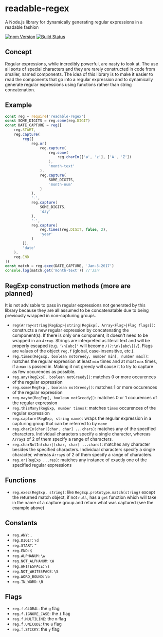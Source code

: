 # readable-regex
A Node.js library for dynamically generating regular expressions in a readable fashion

[![npm Version](https://img.shields.io/npm/v/readable-regex.svg)](https://www.npmjs.com/package/readable-regex)
[![Build Status](https://travis-ci.org/calebsander/readable-regex.svg?branch=master)](https://travis-ci.org/calebsander/readable-regex)

## Concept
Regular expressions, while incredibly powerful, are nasty to look at. The use all sorts of special characters and they are rarely constructed in code from smaller, named components.
The idea of this library is to make it easier to read the components that go into a regular expression and to dynamically generate regular expressions using functions rather than string concatenation.

## Example
````javascript
const reg = require('readable-regex')
const SOME_DIGITS = reg.some(reg.DIGIT)
const DATE_CAPTURE = reg([
	reg.START,
	reg.capture(
		reg([
			reg.or(
				reg.capture(
					reg.some(
						reg.charIn(['a', 'z'], ['A', 'Z'])
					),
					'month-text'
				),
				reg.capture(
					SOME_DIGITS,
					'month-num'
				)
			),
			'-',
			reg.capture(
				SOME_DIGITS,
				'day'
			),
			'-',
			reg.capture(
				reg.times(reg.DIGIT, false, 2),
				'year'
			)
		]),
		'date'
	),
	reg.END
])
const match = reg.exec(DATE_CAPTURE, 'Jan-5-2017')
console.log(match.get('month-text')) //'Jan'
````

## RegExp construction methods (more are planned)
It is not advisable to pass in regular expressions not generated by this library because they are all assumed to be concatenatable due to being previously wrapped in non-capturing groups.

- `reg(Array<string|RegExp>|string|RegExp[, Array<Flag>|Flag flags])`: constructs a new regular expression by concatenating the component(s). If there is only one component, it doesn't need to be wrapped in an `Array`. Strings are interpreted as literal text and will be properly escaped (e.g. `'\n[abc]'` will become `/(?:\n\[abc\])/`). Flags are values of the object `reg.f` (global, case-insensitive, etc.).
- `reg.times(RegExp, boolean notGreedy, number min[, number max])`: matches the regular expression at least `min` times and at most `max` times, if a `max` is passed in. Making it not greedy will cause it to try to capture as few occurences as possible.
- `reg.any(RegExp[, boolean notGreedy])`: matches 0 or more occurences of the regular expression
- `reg.some(RegExp[, boolean notGreedy])`: matches 1 or more occurences of the regular expression
- `reg.maybe(RegExp[, boolean notGreedy])`: matches 0 or 1 occurences of the regular expression
- `reg.thisMany(RegExp, number times)`: matches `times` occurences of the regular expression
- `reg.capture(RegExp, string name)`: wraps the regular expression in a capturing group that can be referred to by `name`
- `reg.charIn(char|[char, char] ...chars)`: matches any of the specified characters. Individual characters specify a single character, whereas `Array`s of 2 of them specify a range of characters.
- `reg.charNotIn(char|[char, char] ...chars)`: matches any character besides the specified characters. Individual characters specify a single character, whereas `Array`s of 2 of them specify a range of characters.
- `reg.or(RegExp ...res)`: matches any instance of exactly one of the specified regular expressions

## Functions
- `reg.exec(RegExp, string)`: like `RegExp.prototype.match(string)` except the returned match object, if not `null`, has a `get` function which will take in the name of a capture group and return what was captured (see the example above)

## Constants
- `reg.ANY`: `.`
- `reg.DIGIT`: `\d`
- `reg.START`: `^`
- `reg.END`: `$`
- `reg.ALPHANUM`: `\w`
- `reg.NOT_ALPHANUM`: `\W`
- `reg.WHITESPACE`: `\s`
- `reg.NOT_WHITESPACE`: `\S`
- `reg.WORD_BOUND`: `\b`
- `reg.IN_WORD`: `\B`

## Flags
- `reg.f.GLOBAL`: the `g` flag
- `reg.f.IGNORE_CASE`: the `i` flag
- `reg.f.MULTILINE`: the `m` flag
- `reg.f.UNICODE`: the `u` flag
- `reg.f.STICKY`: the `y` flag
